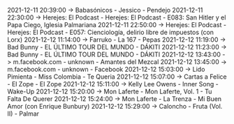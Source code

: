 2021-12-11 20:39:00 -> Babasónicos - Jessico - Pendejo
2021-12-11 22:30:00 -> Herejes: El Podcast - Herejes: El Podcast - E083: San Hitler y el Papa Ciego, Iglesia Palmariana
2021-12-11 22:50:00 -> Herejes: El Podcast - Herejes: El Podcast - E057: Cienciología, delirio libre de impuestos (con Lorx)
2021-12-12 11:14:00 -> Farruko - La 167 - Pepas
2021-12-12 11:19:00 -> Bad Bunny - EL ÚLTIMO TOUR DEL MUNDO - DÁKITI
2021-12-12 11:23:00 -> Bad Bunny - EL ÚLTIMO TOUR DEL MUNDO - DÁKITI
2021-12-12 13:43:00 -> m.facebook.com - unknown - Amantes del Mezcal
2021-12-12 13:45:00 -> m.facebook.com - unknown - Facebook
2021-12-12 15:03:00 -> Lido Pimienta - Miss Colombia - Te Queria
2021-12-12 15:07:00 -> Cartas a Felice - El Zope - El Zope
2021-12-12 15:11:00 -> Kelly Lee Owens - Inner Song - Wake-Up
2021-12-12 15:20:00 -> Mon Laferte - Mon Laferte, Vol. 1 - Tu Falta De Querer
2021-12-12 15:24:00 -> Mon Laferte - La Trenza - Mi Buen Amor (con Enrique Bunbury)
2021-12-12 15:29:00 -> Caloncho - Fruta (Vol. II) - Palmar
